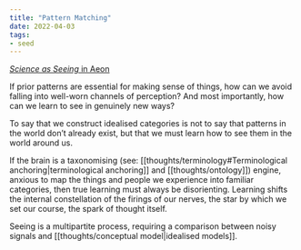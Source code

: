 ```yaml
---
title: "Pattern Matching"
date: 2022-04-03
tags:
- seed
---
```


[*Science as Seeing* in Aeon](https://aeon.co/essays/seeing-is-not-simple-you-need-to-be-both-knowing-and-naive)

If prior patterns are essential for making sense of things, how can we avoid falling into well-worn channels of perception? And most importantly, how can we learn to see in genuinely new ways?

To say that we construct idealised categories is not to say that patterns in the world don’t already exist, but that we must learn how to see them in the world around us.

If the brain is a taxonomising (see: [[thoughts/terminology#Terminological anchoring|terminological anchoring]] and [[thoughts/ontology]]) engine, anxious to map the things and people we experience into familiar categories, then true learning must always be disorienting. Learning shifts the internal constellation of the firings of our nerves, the star by which we set our course, the spark of thought itself.

Seeing is a multipartite process, requiring a comparison between noisy signals and [[thoughts/conceptual model|idealised models]].